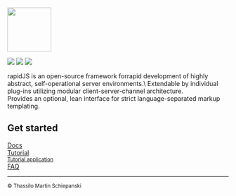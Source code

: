\
<a href="https://rapidjs.org"><img src="https://rapidjs.org/_assets/img/readme-header.svg" height="100"></a>

<a href="https://github.com/rapidjs-org/core/blob/master/LICENSE"><img src="https://img.shields.io/npm/l/@rapidjs.org/core"></a>
<a href="https://www.npmjs.com/package/@rapidjs.org/core"><img src="https://img.shields.io/npm/v/@rapidjs.org/core"></a>
<a href="https://www.npmjs.com/package/@rapidjs.org/core"><img src="https://img.shields.io/bundlephobia/min/@rapidjs.org/core"></a>

rapidJS is an open-source framework forrapid development of highly abstract, self-operational server environments.\ Extendable by individual plug-ins utilizing modular client-server-channel architecture.\
Provides an optional, lean interface for strict language-separated markup templating. 

## Get started

[Docs](https://rapidjs.org/docs)\
[Tutorial](https://rapidjs.org/tutorial)\
<sup>[Tutorial application](https://rapidjs.org/tutorial-app)</sup>\
[FAQ](https://rapidjs.org/faq)

---

<sub>© Thassilo Martin Schiepanski</sub>